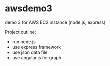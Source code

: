 # awsdemo3
demo 3 for AWS EC2 instance (node.js, express)

Project outline:
- run node.js
- use express framework
- use json data file
- use angular.js for graph

